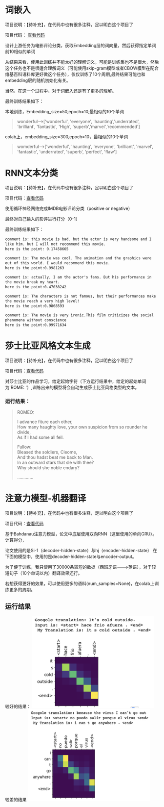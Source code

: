 # 词嵌入

项目说明：【待补充】，在代码中也有很多注释，足以明白这个项目了

项目代码：  [查看代码](word_embedding.ipynb)

设计上游任务为电影评论分类，获取Embedding层的词向量，然后获得指定单词前10相似的单词

从结果来看，使用此训练并不能太好的理解词义，可能是训练集也不是很大，然后这个任务也不是很适合理解词义（可能使用skip-gram模型或者CBOW模型在配合维基百科语料库更好做这个任务），仅仅训练了10个周期,最终结果可能也和embedding层的随机初始化有关。

当然，在这一个过程中，对于词嵌入还是有了更多的理解。

最终训练结果如下：

本地训练，Embedding_size=50,epoch=10,最相似的10个单词

> wonderful-->['wonderful', 'everyone', 'haunting','underrated', 'brilliant', 'fantastic', 'High', 'superb','marvel','recommended']

colab上，embedding_size=300,epoch=10，最相似的10个单词

> womderful-->['wonderful', 'haunting', 'everyone', 'brilliant', 'marvel', 'fantastic', 'underrated', 'superb', 'perfect', 'flaw']

# RNN文本分类

项目说明：【待补充】，在代码中也有很多注释，足以明白这个项目了

项目代码：[查看代码](使用RNN进行文本分类.ipynb)

使用循环神经网络完成IMDB电影评论分类（positive or negative）

最终对自己输入的影评进行打分（0-1）

最终训练结果如下：

```
comment is: this movie is bad. but the actor is very handsome and I like him. but I will not recommend this movie.
here is the point: 0.17458665
```

```
comment is: The movie was cool. The animation and the graphics were out of this world. I would recommend this movie.
here is the point:0.9981263
```

```
comment is: actually, I am the actor's fans. But his performance in the movie break my heart.
here is the point:0.47038242
```

```
comment is: The characters is not famous, but their performances make the movie reach a very high level! 
here is the point:0.9868593
```

```
comment is: The movie is very ironic.This film criticizes the social phenomena without conscience
here is the point:0.99971634
```

# 莎士比亚风格文本生成

项目说明：【待补充】，在代码中也有很多注释，足以明白这个项目了

项目代码：[查看代码](莎士比亚风格文本生成.ipynb)

对莎士比亚的作品学习，给定起始字符（下方运行结果中，给定的起始单词为'ROME: '）,训练出来的模型将会自动生成莎士比亚风格类型的文本。

### 运行结果：

> ROMEO:
> 
> I advance fiture each other,  
>How many haughty love, your own suspicion from so rounder he divide,  
> As if I had some all fell.   
> 
> Fullow:  
> Bleased the soldiers, Cleome,  
> And thou hadst beat me back to Man.  
>In an outward stars that sle with thee?  
> Why should she noble endary?    
> 
> .............

# 注意力模型-机器翻译

项目说明：【待补充】，在代码中也有很多注释，足以明白这个项目了

项目代码：[查看代码](注意力机制-机器翻译.ipynb)

基于Bahdanau注意力模型，论文中底层使用双向RNN（这里使用的单向GRU）。 计算得分，

论文使用的是Si-1（decoder-hidden-state）与hj（encoder-hidden-state） 在下面的模型中，使用的是decoder-hidden-state与encoder-output。

为了便于训练，我只使用了30000条较短的数据（西班牙语--->英语），对于较短句子（10个单词以内）翻译效果还行。

若想获得更好的效果，可以使用更多的语料(num_samples=None)，在colab上训练更多的周期。

## 运行结果
较好的结果：
<img src="./pic/attention2.png"  width="400"  height="300 " />
较差的结果
<img src="./pic/attention3.png"  width="400"  height="300 " />






